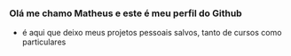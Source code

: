 ### Olá me chamo Matheus e este é meu perfil do Github

- é aqui que deixo meus projetos pessoais salvos,  tanto de cursos como particulares
